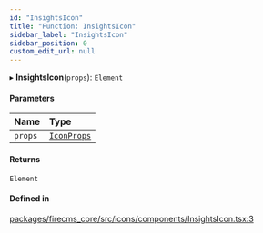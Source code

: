 ```yaml
---
id: "InsightsIcon"
title: "Function: InsightsIcon"
sidebar_label: "InsightsIcon"
sidebar_position: 0
custom_edit_url: null
---
```


▸ **InsightsIcon**(`props`): `Element`

#### Parameters

| Name | Type |
| :------ | :------ |
| `props` | [`IconProps`](../types/IconProps.md) |

#### Returns

`Element`

#### Defined in

[packages/firecms_core/src/icons/components/InsightsIcon.tsx:3](https://github.com/FireCMSco/firecms/blob/d45f3739/packages/firecms_core/src/icons/components/InsightsIcon.tsx#L3)
